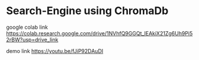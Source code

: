 # Search-Engine using ChromaDb
google colab link https://colab.research.google.com/drive/1NVhfQ9GGQt_lEAkiX21Zg6Uh9Pi52rBW?usp=drive_link

demo link https://youtu.be/fJiP92DAuDI
